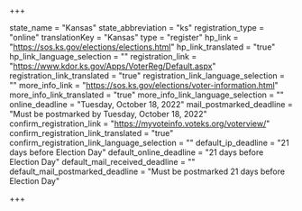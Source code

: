 +++

state_name = "Kansas"
state_abbreviation = "ks"
registration_type = "online"
translationKey = "Kansas"
type = "register"
hp_link = "https://sos.ks.gov/elections/elections.html"
hp_link_translated = "true"
hp_link_language_selection = ""
registration_link = "https://www.kdor.ks.gov/Apps/VoterReg/Default.aspx"
registration_link_translated = "true"
registration_link_language_selection = ""
more_info_link = "https://sos.ks.gov/elections/voter-information.html"
more_info_link_translated = "true"
more_info_link_language_selection = ""
online_deadline = "Tuesday, October 18, 2022"
mail_postmarked_deadline = "Must be postmarked by Tuesday, October 18, 2022"
confirm_registration_link = "https://myvoteinfo.voteks.org/voterview/"
confirm_registration_link_translated = "true"
confirm_registration_link_language_selection = ""
default_ip_deadline = "21 days before Election Day"
default_online_deadline = "21 days before Election Day"
default_mail_received_deadline = ""
default_mail_postmarked_deadline = "Must be postmarked 21 days before Election Day"

+++